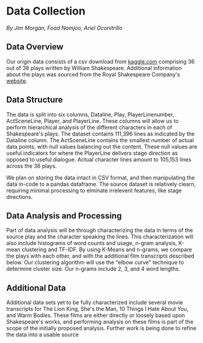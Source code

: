 # Data Collection
*By Jim Morgan, Foad Namjoo, Ariel Oconitrillo*

## Data Overview
Our origin data consists of a csv download from [kaggle.com](https://www.kaggle.com/datasets/kingburrito666/shakespeare-plays) comprising 36 out of 38 plays written by William Shakespeare.
Additional information about the plays was sourced from the Royal Shakespeare Company's [website]( https://www.rsc.org.uk/shakespeares-plays/histories-timeline/timeline).

## Data Structure
The data is split into six columns, Dataline, Play, PlayerLinenumber, ActSceneLine, Player, and PlayerLine. These
columns will allow us to perform hierarchical analysis of the different characters in each of Shakespeare's plays. The
dataset contains 111,396 lines as indicated by the Dataline column. The ActSceneLine contains the smallest number of
actual data points, with null values balancing out the content. These null values are useful indicators for where the
PlayerLine delivers stage direction as opposed to useful dialogue. Actual character lines amount to 105,153 lines across
the 36 plays.

We plan on storing the data intact in CSV format, and then manipulating the data in-code to a pandas dataframe. The
source dataset is relatively clearn, requiring minimal processing to elminate irrelevent features, like stage directions.


## Data Analysis and Processing
Part of data analysis will be through characterizing the data in terms of the source play and the character speaking the
lines. This characterization will also include histograms of word counts and usage, n-gram analysis, K-mean clustering
and TF-IDF. By using K-Means and n-grams, we compare the plays with each other, and with the additional film transcripts
described below. Our clustering algorithm will use the "elbow curve" technique to determine cluster size.
Our n-grams include 2, 3, and 4 word lengths.

## Additional Data
Additional data sets yet to be fully characterized include several movie transcripts for The Lion King, She's the Man,
10 Things I Hate About You, and Warm Bodies. These films are either directly or loosely based upon Shakespeare's works,
and performing analysis on these films is part of the scope of the initially proposed analysis. Further work is being
done to refine the data into a usable source